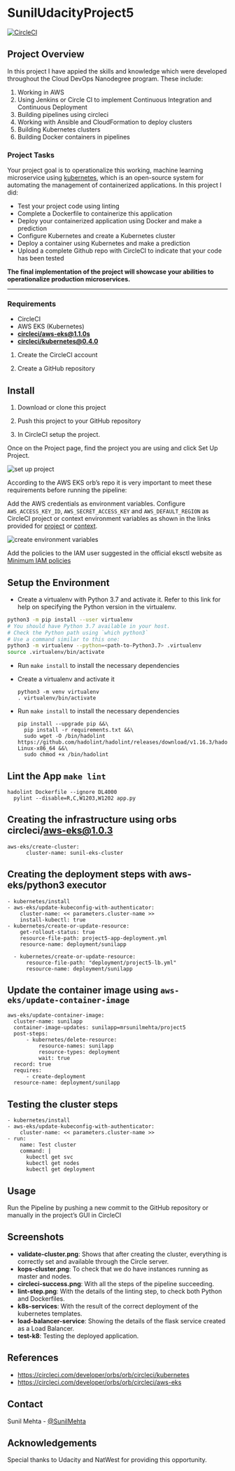# SunilUdacityProject5
[![CircleCI](https://dl.circleci.com/status-badge/img/gh/mrsunilmehta/SunilUdacityProject5/tree/main.svg?style=svg)](https://dl.circleci.com/status-badge/redirect/gh/mrsunilmehta/SunilUdacityProject5/tree/main)


## Project Overview

In this project I have appied the skills and knowledge which were developed throughout the Cloud DevOps Nanodegree program. These include:

1. Working in AWS
2. Using Jenkins or Circle CI to implement Continuous Integration and Continuous Deployment
3. Building pipelines using circleci
4. Working with Ansible and CloudFormation to deploy clusters
5. Building Kubernetes clusters
6. Building Docker containers in pipelines

### Project Tasks

Your project goal is to operationalize this working, machine learning microservice using [kubernetes](https://kubernetes.io/), which is an open-source system for automating the management of containerized applications. In this project I did:
* Test your project code using linting
* Complete a Dockerfile to containerize this application
* Deploy your containerized application using Docker and make a prediction
* Configure Kubernetes and create a Kubernetes cluster
* Deploy a container using Kubernetes and make a prediction
* Upload a complete Github repo with CircleCI to indicate that your code has been tested


**The final implementation of the project will showcase your abilities to operationalize production microservices.**

---

### Requirements

* CircleCI
* AWS EKS (Kubernetes)
* [**circleci/aws-eks@1.1.0s**](https://circleci.com/developer/orbs/orb/circleci/aws-eks)
* [**circleci/kubernetes@0.4.0**](https://circleci.com/developer/orbs/orb/circleci/kubernetes)

1. Create the CircleCI account

2. Create a GitHub repository

## Install

1. Download or clone this project

2. Push this project to your GitHub repository

3. In CircleCI setup the project.

Once on the Project page, find the project you are using and click Set Up Project.

![set up project](https://github.com/andresaaap/cicd-only-deploying-circleci/blob/main/img/set-up-project.png?raw=true)

According to the AWS EKS orb’s repo it is very important to meet these requirements before running the pipeline:

Add the AWS credentials as environment variables. Configure `AWS_ACCESS_KEY_ID`, `AWS_SECRET_ACCESS_KEY` and `AWS_DEFAULT_REGION` as CircleCI project or context environment variables as shown in the links provided for [project](https://circleci.com/docs/2.0/env-vars/#setting-an-environment-variable-in-a-project) or [context](https://circleci.com/docs/2.0/env-vars/#setting-an-environment-variable-in-a-context).

![create environment variables](https://github.com/mrsunilmehta/SunilUdacityProject5/blob/main/Screenshots/Circleci%20Env%20Variables.jpg)

Add the policies to the IAM user suggested in the official eksctl website as [Minimum IAM policies](https://eksctl.io/usage/minimum-iam-policies/)


## Setup the Environment

* Create a virtualenv with Python 3.7 and activate it. Refer to this link for help on specifying the Python version in the virtualenv. 
```bash
python3 -m pip install --user virtualenv
# You should have Python 3.7 available in your host. 
# Check the Python path using `which python3`
# Use a command similar to this one:
python3 -m virtualenv --python=<path-to-Python3.7> .virtualenv
source .virtualenv/bin/activate
```
* Run `make install` to install the necessary dependencies

* Create a virtualenv and activate it
   ```
   python3 -m venv virtualenv
   . virtualenv/bin/activate
   ```
* Run `make install` to install the necessary dependencies
  ```
  pip install --upgrade pip &&\
	pip install -r requirements.txt &&\
	sudo wget -O /bin/hadolint https://github.com/hadolint/hadolint/releases/download/v1.16.3/hadolint-Linux-x86_64 &&\
	sudo chmod +x /bin/hadolint
  ```

## Lint the App `make lint`
  ```
  hadolint Dockerfile --ignore DL4000
	pylint --disable=R,C,W1203,W1202 app.py
  ```

## Creating the infrastructure using orbs circleci/aws-eks@1.0.3
  ```
  aws-eks/create-cluster:
        cluster-name: sunil-eks-cluster
  ```

## Creating the deployment steps with aws-eks/python3 executor
  ```
  - kubernetes/install
  - aws-eks/update-kubeconfig-with-authenticator:
      cluster-name: << parameters.cluster-name >>
      install-kubectl: true
  - kubernetes/create-or-update-resource:
      get-rollout-status: true
      resource-file-path: project5-app-deployment.yml
      resource-name: deployment/sunilapp

    - kubernetes/create-or-update-resource:
        resource-file-path: "deployment/project5-lb.yml"
        resource-name: deployment/sunilapp        
  ```
  
## Update the container image using `aws-eks/update-container-image`
  ```
  aws-eks/update-container-image:
    cluster-name: sunilapp
    container-image-updates: sunilapp=mrsunilmehta/project5
    post-steps:
        - kubernetes/delete-resource:
            resource-names: sunilapp
            resource-types: deployment
            wait: true
    record: true
    requires:
        - create-deployment
    resource-name: deployment/sunilapp
  ```

## Testing the cluster steps
  ```
  - kubernetes/install
  - aws-eks/update-kubeconfig-with-authenticator:
      cluster-name: << parameters.cluster-name >>
  - run:
      name: Test cluster
      command: |
        kubectl get svc
        kubectl get nodes
        kubectl get deployment
  ```

## Usage

Run the Pipeline by pushing a new commit to the GitHub repository or manually in the project’s GUI in CircleCI

## Screenshots

* **validate-cluster.png**: Shows that after creating the cluster, everything is correctly set and available through the Circle server.
* **kops-cluster.png**: To check that we do have instances running as master and nodes.
* **circleci-success.png**: With all the steps of the pipeline succeeding.
* **lint-step.png**: With the details of the linting step, to check both Python and Dockerfiles.
* **k8s-services**: With the result of the correct deployment of the kubernetes templates.
* **load-balancer-service**: Showing the details of the flask service created as a Load Balancer.
* **test-k8**: Testing the deployed application.

 ## References
 - https://circleci.com/developer/orbs/orb/circleci/kubernetes
 - https://circleci.com/developer/orbs/orb/circleci/aws-eks


<!-- CONTACT -->
## Contact

Sunil Mehta - [@SunilMehta](https://www.linkedin.com/in/sunilmehta/)

<!-- Acknowledgement -->
## Acknowledgements

Special thanks to Udacity and NatWest for providing this opportunity.